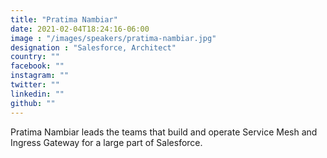 ```yaml
---
title: "Pratima Nambiar"
date: 2021-02-04T18:24:16-06:00
image : "/images/speakers/pratima-nambiar.jpg"
designation : "Salesforce, Architect"
country: ""
facebook: ""
instagram: ""
twitter: ""
linkedin: ""
github: ""
---
```


Pratima Nambiar leads the teams that build and operate Service Mesh and Ingress Gateway for a large part of Salesforce.

